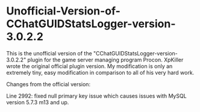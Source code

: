 # Unofficial-Version-of-CChatGUIDStatsLogger-version-3.0.2.2

This is the unofficial version of the "CChatGUIDStatsLogger-version-3.0.2.2" plugin for the game server managing program Procon.  XpKiller wrote the original official plugin version.  My modification is only an extremely tiny, easy modification in comparison to all of his very hard work.

Changes from the official version:

Line 2992:  fixed null primary key issue which causes issues with MySQL version 5.7.3 m13 and up.
